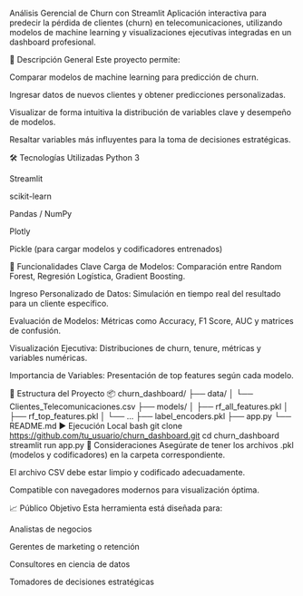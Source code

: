 Análisis Gerencial de Churn con Streamlit
Aplicación interactiva para predecir la pérdida de clientes (churn) en telecomunicaciones, utilizando modelos de machine learning y visualizaciones ejecutivas integradas en un dashboard profesional.

🚀 Descripción General
Este proyecto permite:

Comparar modelos de machine learning para predicción de churn.

Ingresar datos de nuevos clientes y obtener predicciones personalizadas.

Visualizar de forma intuitiva la distribución de variables clave y desempeño de modelos.

Resaltar variables más influyentes para la toma de decisiones estratégicas.

🛠️ Tecnologías Utilizadas
Python 3

Streamlit

scikit-learn

Pandas / NumPy

Plotly

Pickle (para cargar modelos y codificadores entrenados)

🎯 Funcionalidades Clave
Carga de Modelos: Comparación entre Random Forest, Regresión Logística, Gradient Boosting.

Ingreso Personalizado de Datos: Simulación en tiempo real del resultado para un cliente específico.

Evaluación de Modelos: Métricas como Accuracy, F1 Score, AUC y matrices de confusión.

Visualización Ejecutiva: Distribuciones de churn, tenure, métricas y variables numéricas.

Importancia de Variables: Presentación de top features según cada modelo.

📁 Estructura del Proyecto
📦 churn_dashboard/
├── data/
│   └── Clientes_Telecomunicaciones.csv
├── models/
│   ├── rf_all_features.pkl
│   ├── rf_top_features.pkl
│   └── ...
├── label_encoders.pkl
├── app.py
└── README.md
▶️ Ejecución Local
bash
git clone https://github.com/tu_usuario/churn_dashboard.git
cd churn_dashboard
streamlit run app.py
📌 Consideraciones
Asegúrate de tener los archivos .pkl (modelos y codificadores) en la carpeta correspondiente.

El archivo CSV debe estar limpio y codificado adecuadamente.

Compatible con navegadores modernos para visualización óptima.

📈 Público Objetivo
Esta herramienta está diseñada para:

Analistas de negocios

Gerentes de marketing o retención

Consultores en ciencia de datos

Tomadores de decisiones estratégicas
